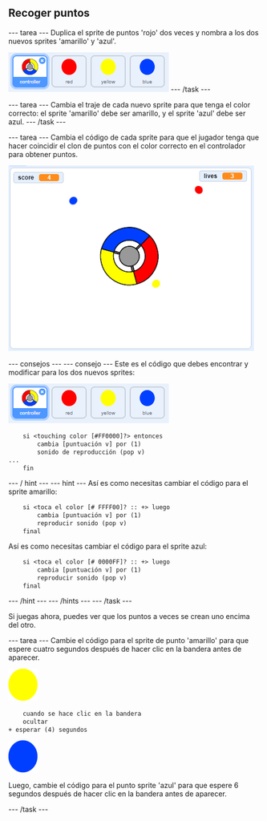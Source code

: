 ## Recoger puntos

\--- tarea \--- Duplica el sprite de puntos 'rojo' dos veces y nombra a los dos nuevos sprites 'amarillo' y 'azul'.

![captura de pantalla](images/dots-more-dots.png) \--- /task \---

\--- tarea \--- Cambia el traje de cada nuevo sprite para que tenga el color correcto: el sprite 'amarillo' debe ser amarillo, y el sprite 'azul' debe ser azul. \--- /task \---

\--- tarea \--- Cambia el código de cada sprite para que el jugador tenga que hacer coincidir el clon de puntos con el color correcto en el controlador para obtener puntos.

![screenshot](images/dots-all-test.png)

\--- consejos \--- \--- consejo \--- Este es el código que debes encontrar y modificar para los dos nuevos sprites:

![captura de pantalla](images/dots-more-dots.png)

```blocks3
    si <touching color [#FF0000]?> entonces
        cambia [puntuación v] por (1)
        sonido de reproducción (pop v)
...
    fin
```

\--- / hint \--- \--- hint \--- Así es como necesitas cambiar el código para el sprite amarillo:

```blocks3
    si <toca el color [# FFFF00]? :: +> luego
        cambia [puntuación v] por (1)
        reproducir sonido (pop v)
    final
```

Así es como necesitas cambiar el código para el sprite azul:

```blocks3
    si <toca el color [# 0000FF]? :: +> luego
        cambia [puntuación v] por (1)
        reproducir sonido (pop v)
    final
```

\--- /hint \--- \--- /hints \--- \--- /task \---

Si juegas ahora, puedes ver que los puntos a veces se crean uno encima del otro.

\--- tarea \--- Cambie el código para el sprite de punto 'amarillo' para que espere cuatro segundos después de hacer clic en la bandera antes de aparecer.

![Punto amarillo](images/yellow-sprite.png)

```blocks3
    cuando se hace clic en la bandera
    ocultar
+ esperar (4) segundos
```

![Punto azul](images/blue-sprite.png)

Luego, cambie el código para el punto sprite 'azul' para que espere 6 segundos después de hacer clic en la bandera antes de aparecer.

\--- /task \---